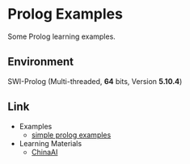 Prolog Examples
==============

Some Prolog learning examples.

## Environment
SWI-Prolog (Multi-threaded, **64** bits, Version **5.10.4**)

## Link
* Examples
  * [simple prolog examples](http://www.cs.toronto.edu/~hojjat/384w09/simple-prolog-examples.html)
* Learning Materials
  * [ChinaAI](http://www.chinaai.org/programming/language/)
